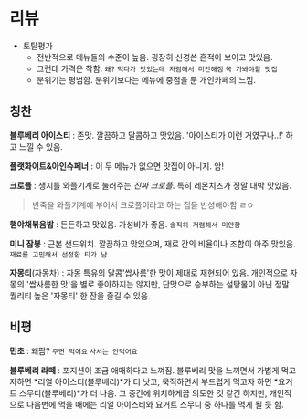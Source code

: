 # 리뷰
- 토탈평가
  - 전반적으로 메뉴들의 수준이 높음. 굉장히 신경쓴 흔적이 보이고 맛있음.
  - 그런데 가격은 착함. `왜?` `먹다가 맛있는데 저렴해서 미안해짐` `꼭 가봐야할 맛집`
  - 분위기는 평범함. 분위기보다는 메뉴에 중점을 둔 개인카페의 느낌.

## 칭찬

**블루베리 아이스티** : 존맛. 깔끔하고 달콤하고 맛있음. '아이스티가 이런 거였구나..!' 하고 느낄 수 있음.  

**플랫화이트&아인슈페너** : 이 두 메뉴가 없으면 맛집이 아니지. 암!  

**크로플** : 생지를 와플기계로 눌러주는 *진짜 크로플*. 특히 레몬치즈가 정말 대박 맛있음.   

> 반죽을 와플기계에 부어서 크로플이라고 하는 집들 반성해야함 ㄹㅇ 

**햄야채볶음밥** : 든든하고 맛있음. 가성비가 좋음. `솔직히 저렴해서 미안함`

**미니 잠봉** : 근본 샌드위치. 깔끔하고 맛있으며, 재료 간의 비율이나 조합이 아주 맛있음. `재료를 고민해서 선정한 티가 남`

**자몽티**(자몽차) : 자몽 특유의 달콤'쌉사름'한 맛이 제대로 재현되어 있음. 개인적으로 자몽의 '쌉사름한 맛'을 별로 좋아하지는 않지만, 단맛으로 승부하는 설탕물이 아닌 정말 퀄리티 높은 '자몽티' 한 잔을 즐길 수 있음.

## 비평

**민초** : 왜팜? `주면 먹어요` `사서는 안먹어요`

**블루베리 라떼** : 포지션이 조금 애매하다고 느껴짐. 블루베리 맛을 느끼면서 가볍게 먹고자하면 *리얼 아이스티(블루베리)*가 더 낫고, 묵직하면서 부드럽게 먹고자 하면 *요거트 스무디(블루베리)*가 더 나음.
그 중간에 위치하게끔 의도한 것 같긴 하지만, 개인적으로 다음번에 먹을 때에는 리얼 아이스티와 요거트 스무디 중 하나를 먹게 될 듯 함.